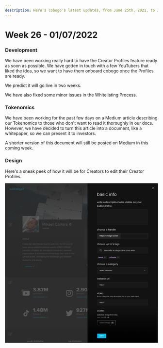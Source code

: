 ```yaml
---
description: Here's cobogo's latest updates, from June 25th, 2021, to July 1st, 2022
---
```


# Week 26 - 01/07/2022

### Development

We have been working really hard to have the Creator Profiles feature ready as soon as possible. We have gotten in touch with a few YouTubers that liked the idea, so we want to have them onboard cobogo once the Profiles are ready.

We predict it will go live in two weeks.

We have also fixed some minor issues in the Whitelisting Process.

### Tokenomics

We have been working for the past few days on a Medium article describing our Tokenomics to those who don't want to read it thoroughly in our docs. However, we have decided to turn this article into a document, like a whitepaper, so we can present it to investors.&#x20;

A shorter version of this document will still be posted on Medium in this coming week.

### Design

Here's a sneak peek of how it will be for Creators to edit their Creator Profiles.

![](<../../.gitbook/assets/Profile v3 - Modal - Basic Infos.png>)
